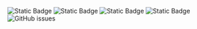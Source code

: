 ![Static Badge](https://img.shields.io/badge/blacklists-60-000000) ![Static Badge](https://img.shields.io/badge/blacklisted-2732550-cc0000) ![Static Badge](https://img.shields.io/badge/whitelisted-2242-00CC00) ![Static Badge](https://img.shields.io/badge/streaming_blacklist-28106-000000) ![GitHub issues](https://img.shields.io/github/issues/fabriziosalmi/blacklists)
